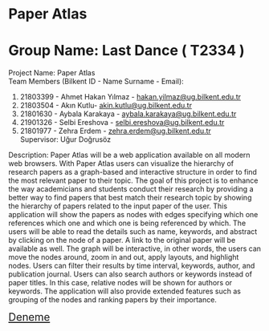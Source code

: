 # Paper Atlas

# Group Name: Last Dance  ( T2334 )
Project Name: Paper Atlas  
Team Members (Bilkent ID - Name Surname - Email):  
1) 21803399 - Ahmet Hakan Yılmaz - hakan.yilmaz@ug.bilkent.edu.tr  
2) 21803504 - Akın Kutlu- akin.kutlu@ug.bilkent.edu.tr  
3) 21801630 - Aybala Karakaya - aybala.karakaya@ug.bilkent.edu.tr  
4) 21901326 - Selbi Ereshova - selbi.ereshova@ug.bilkent.edu.tr  
5) 21801977 - Zehra Erdem - zehra.erdem@ug.bilkent.edu.tr  
Supervisor: Uğur Doğrusöz  

Description:
Paper Atlas will be a web application available on all modern web browsers. With Paper Atlas users can visualize the hierarchy of research papers as a graph-based and interactive structure in order to find the most relevant paper to their topic. The goal of this project is to enhance the way academicians and students conduct their research by providing a better way to find papers that best match their research topic by showing the hierarchy of papers related to the input paper of the user. This application will show the papers as nodes with edges specifying which one references which one and which one is being referenced by which. The users will be able to read the details such as name, keywords, and abstract by clicking on the node of a paper. A link to the original paper will be available as well. The graph will be interactive, in other words, the users can move the nodes around, zoom in and out, apply layouts, and highlight nodes. Users can filter their results by time interval, keywords, author, and publication journal. Users can also search authors or keywords instead of paper titles. In this case, relative nodes will be shown for authors or keywords. The application will also provide extended features such as grouping of the nodes and ranking papers by their importance.



 <a style='font-size:1.5em' href="https://google.com"   class="text-white">Deneme</a>
